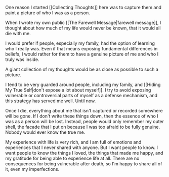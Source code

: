 One reason I started [[Collecting Thoughts]] here was to capture them and paint a picture of who I was as a person.

When I wrote my own public [[The Farewell Message|farewell message]], I thought about how much of my life would never be known, that it would all die with me.

I would prefer if people, especially my family, had the option of learning who I really was. Even if that means exposing fundamental differences in beliefs, I would rather for them to have a genuine picture of me and who I truly was inside.

A giant collection of my thoughts would be as close as possible to such a picture.

I tend to be very guarded around people, including my family, and [[Hiding My True Self|don't expose a lot about myself]]. I try to avoid exposing vulnerable or controversial parts of myself as a defense mechanism, and this strategy has served me well. Until now.

Once I die, everything about me that isn't captured or recorded somewhere will be gone. If I don't write these things down, then the essence of who I was as a person will be lost. Instead, people would only remember my outer shell, the facade that I put on because I was too afraid to be fully genuine. Nobody would ever know the true me.

My experience with life is very rich, and I am full of emotions and experiences that I never shared with anyone. But I want people to know. I want people to know the things I loved, the things that made me happy, and my gratitude for being able to experience life at all. There are no consequences for being vulnerable after death, so I'm happy to share all of it, even my imperfections.